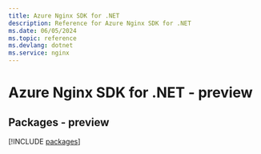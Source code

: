 ```yaml
---
title: Azure Nginx SDK for .NET
description: Reference for Azure Nginx SDK for .NET
ms.date: 06/05/2024
ms.topic: reference
ms.devlang: dotnet
ms.service: nginx
---
```

# Azure Nginx SDK for .NET - preview
## Packages - preview
[!INCLUDE [packages](nginx-index.md)]